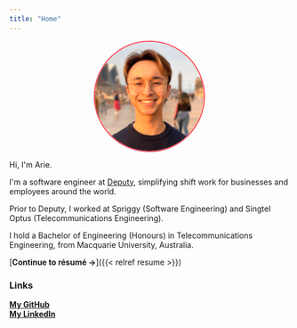 ```yaml
---
title: "Home"
---
```


<style>

#profile {
  position: relative;
  overflow: hidden;
  width: 200px;
  height: 200px;
  border-radius: 100px;
  padding: 0px;
  box-sizing: border-box;
  margin-left: calc(50% - 100px);
  border: solid 2px #ff4757;
}

#profile > img {
  width: 100%;
  margin: 0 !important;
  padding: 0 !important;
  position: absolute;
  left: 0;
  top: -45px;
  filter: brightness(1.25);
}



</style>

<div id="profile">
  <img src="arie-profile.jpeg" />
</div>

Hi, I'm Arie. 

I'm a software engineer at [Deputy](https://deputy.com), simplifying shift work
for businesses and employees around the world.

Prior to Deputy, I worked at Spriggy (Software Engineering) and Singtel Optus 
(Telecommunications Engineering). 

I hold a Bachelor of Engineering (Honours) in Telecommunications Engineering,
from Macquarie University, Australia.

[**Continue to résumé ->**]({{< relref resume >}})<br>

### Links

[**My GitHub**](https://github.com/arizard)<br>
[**My LinkedIn**](https://www.linkedin.com/in/arieoldman/)<br>
